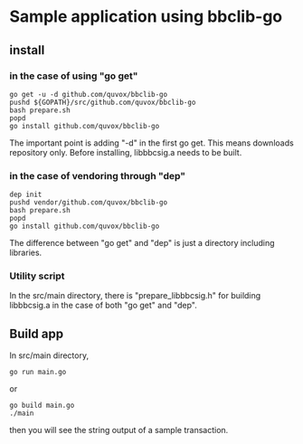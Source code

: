 Sample application using bbclib-go
======

## install

### in the case of using "go get"

```
go get -u -d github.com/quvox/bbclib-go
pushd ${GOPATH}/src/github.com/quvox/bbclib-go
bash prepare.sh
popd
go install github.com/quvox/bbclib-go
```

The important point is adding "-d" in the first go get. This means downloads repository only. Before installing, libbbcsig.a needs to be built.

### in the case of vendoring through "dep"

```
dep init
pushd vendor/github.com/quvox/bbclib-go
bash prepare.sh
popd
go install github.com/quvox/bbclib-go
```

The difference between "go get" and "dep" is just a directory including libraries.

### Utility script

In the src/main directory, there is "prepare_libbbcsig.h" for building libbbcsig.a in the case of both "go get" and "dep".


## Build app

In src/main directory,

```
go run main.go
```

or

```
go build main.go
./main
```

then you will see the string output of a sample transaction.

